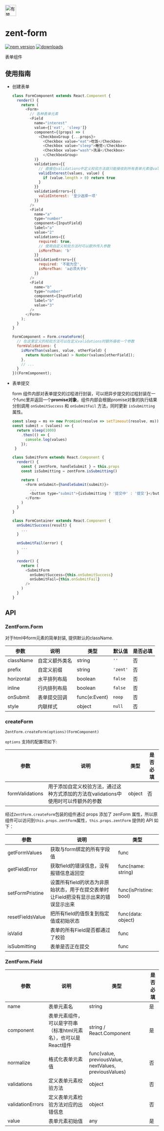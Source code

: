 <p>
	<a href="https://github.com/youzan/">
		<img alt="有赞logo" width="36px" src="https://img.yzcdn.cn/public_files/2017/02/09/e84aa8cbbf7852688c86218c1f3bbf17.png" alt="youzan" />
	</a>
</p>

# zent-form

[![npm version](https://img.shields.io/npm/v/zent-form.svg?style=flat)](https://www.npmjs.com/package/zent-form) [![downloads](https://img.shields.io/npm/dt/zent-form.svg)](https://www.npmjs.com/package/zent-form)

表单组件

## 使用指南

-   创建表单

    ```js
    class FormComponent extends React.Component {
      render() {
        return (
          <Form>
            // 各种表单元素
            <Field
              name="interest"
              value={['eat', 'sleep']}
              component={(props) => (
                <CheckboxGroup {...props}>
                  <Checkbox value="eat">吃饭</Checkbox>
                  <Checkbox value="sleep">睡觉</Checkbox>
                  <Checkbox value="wash">洗澡</Checkbox>
                  </CheckboxGroup>
              )}
              validations={{
                // 直接在validations中定义校验方法就只能接收到所有表单元素值values和当前元素值value两个参数
                validInterest(values, value) {
                  if (value.length > 0) return true
                }
              }}
              validationErrors={{
                validInterest: '至少选择一项'
              }}
            />
            <Field
              name="a"
              type="number"
              component={InputField}
              label="a"
              value="2"
              validations={{
                required: true,
                // 使用自定义校验方法时可以额外传入参数
                isMoreThan: 'b'
              }}
              validationErrors={{
                required: '不能为空',
                isMoreThan: 'a必须大于b'
              }}
            />
            <Field
              name="b"
              type="number"
              component={InputField}
              label="b"
              value="3"
            />
          </Form>
        );
      }
    }

    FormComponent = Form.createForm({
      // 在这里定义的校验方法可以在定义validations时额外接收一个参数
      formValidations: {
        isMoreThan(values, value, otherField) {
          return Number(value) > Number(values[otherField]);
        },
        // ...
      }
    })(FormComponent);
    ```

-   表单提交

    form 组件内部对表单提交的过程进行封装，可以把异步提交的过程封装在一个func里并返回一个**promise对象**，组件内部会根据promise对象的执行结果分别调用 `onSubmitSuccess` 和 `onSubmitFail` 方法，同时更新 `isSubmitting` 属性。

    ```javascript
    const sleep = ms => new Promise(resolve => setTimeout(resolve, ms));
    const submit = (values) => {
      return sleep(1000)
        .then(() => {
          console.log(values)
        });
     }

    class SubmitForm extends React.Component {
      render() {
        const { zentForm, handleSubmit } = this.props
        const isSubmitting = zentForm.isSubmitting()

        return (
          <Form onSubmit={handleSubmit(submit)}>
            ...
            <button type="submit">{isSubmitting ? '提交中' : '提交'}</button>
          </Form>
        )
      }
    }

    class FormContainer extends React.Component {
      onSubmitSuccess(result) {
        ...
      }

      onSubmitFail(error) {
        ...
      }

      render() {
        return (
          <SubmitForm
            onSubmitSuccess={this.onSubmitSuccess}
            onSubmitFail={this.onSubmitFail}
          />
        )
      }
    }
    ```

## API

### ZentForm.Form

对于html中form元素的简单封装, 提供默认的className.

| 参数         | 说明      | 类型            | 默认值      | 是否必填 |
| ---------- | ------- | ------------- | -------- | ---- |
| className  | 自定义额外类名 | string        | `''`     | 否    |
| prefix     | 自定义前缀   | string        | `'zent'` | 否    |
| horizontal | 水平排列布局  | boolean       | `false`  | 否    |
| inline     | 行内排列布局  | boolean       | `false`  | 否    |
| onSubmit   | 表单提交回调  | func(e:Event) | `noop`   | 否    |
| style      | 内联样式    | object        | `null`   | 否    |

### createForm

`ZentForm.createForm(options)(FormComponent)`

`options` 支持的配置项如下:

| 参数              | 说明                                              | 类型     | 是否必填 |
| --------------- | ----------------------------------------------- | ------ | ---- |
| formValidations | 用于添加自定义校验方法，通过这种方式添加的方法在validations中使用时可以传额外的参数 | object | 否    |

经过`ZentForm.createForm`包装的组件通过 props 添加了 zenForm 属性，所以原组件可以访问到`this.props.zentForm`属性，`this.props.zentForm` 提供的 API 如下：

| 参数               | 说明                                              | 类型                     |
| ---------------- | ----------------------------------------------- | ---------------------- |
| getFormValues    | 获取与form绑定的所有字段值                                 | func                   |
| getFieldError    | 获取field的错误信息，没有报错信息返回空                          | func(name: string)     |
| setFormPristine  | 设置所有field的状态为非原始状态，用于在提交表单时让Field把没有显示出来的错误显示出来 | func(isPristine: bool) |
| resetFieldsValue | 把所有field的值恢复到指定值或初始状态                           | func(data: object)     |
| isValid          | 表单的所有Field是否都通过了校验                              | func                   |
| isSubmitting     | 表单是否正在提交                                        | func                   |

### ZentForm.Field

| 参数               | 说明                                   | 类型                                                     | 是否必填 |
| ---------------- | ------------------------------------ | ------------------------------------------------------ | ---- |
| name             | 表单元素名                                | string                                                 | 是    |
| component        | 表单元素组件，可以是字符串（标准html元素名），也可以是React组件 | string / React.Component                               | 是    |
| normalize        | 格式化表单元素值                             | func(value, previousValue, nextValues, previousValues) | 否    |
| validations      | 定义表单元素校验方法                           | object                                                 | 否    |
| validationErrors | 定义表单元素检验方法对应的出错信息                    | object                                                 | 否    |
| value            | 表单元素初始值                              | any                                                    | 是    |
